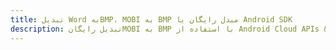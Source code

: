 ---title: تبدیل Word بهBMP، MOBI به BMP مبدل رایگان یا Android SDKdescription: تبدیل رایگانMOBI به BMP با استفاده از Android Cloud APIs & SDK. همچنین اسناد Microsoft Word و OpenOffice را در Cloud ایجاد، ویرایش و رندر کنید.---